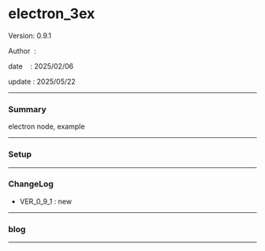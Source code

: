 ﻿# electron_3ex

 Version: 0.9.1

 Author  :

 date    : 2025/02/06

 update  : 2025/05/22

***
### Summary

electron node, example


***
### Setup

***
### ChangeLog
* VER_0_9_1 : new

***
### blog 

***

